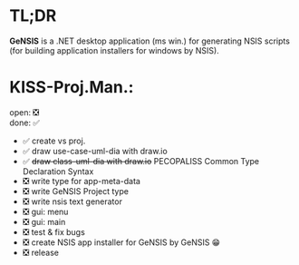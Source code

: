 # TL;DR
**GeNSIS** is a .NET desktop application (ms win.) for generating
NSIS scripts (for building application installers for windows by NSIS).

# KISS-Proj.Man.:
open: ❎\
done: ✅

- ✅ create vs proj.
- ✅ draw use-case-uml-dia with draw.io
- ✅ ~~draw class-uml-dia with draw.io~~ PECOPALISS Common Type Declaration Syntax
- ❎ write type for app-meta-data
- ❎ write GeNSIS Project type
- ❎ write nsis text generator
- ❎ gui: menu
- ❎ gui: main
- ❎ test & fix bugs
- ❎ create NSIS app installer for GeNSIS by GeNSIS 😁
- ❎ release


